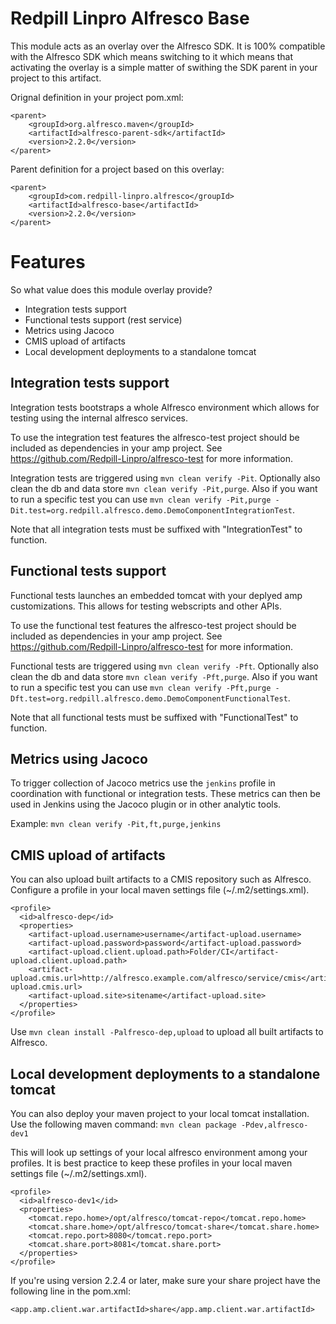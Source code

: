 Redpill Linpro Alfresco Base
=============

This module acts as an overlay over the Alfresco SDK. It is 100% compatible with the Alfresco SDK which means switching to it which means that activating the overlay is a simple matter of swithing the SDK parent in your project to this artifact.

Orignal definition in your project pom.xml:

    <parent>
        <groupId>org.alfresco.maven</groupId>
        <artifactId>alfresco-parent-sdk</artifactId>
        <version>2.2.0</version>
    </parent>

Parent definition for a project based on this overlay:

    <parent>
        <groupId>com.redpill-linpro.alfresco</groupId>
        <artifactId>alfresco-base</artifactId>
        <version>2.2.0</version>
    </parent>


# Features
So what value does this module overlay provide?


* Integration tests support
* Functional tests support (rest service) 
* Metrics using Jacoco
* CMIS upload of artifacts
* Local development deployments to a standalone tomcat

## Integration tests support
Integration tests bootstraps a whole Alfresco environment which allows for testing using the internal alfresco services.

To use the integration test features the alfresco-test project should be included as dependencies in your amp project. See https://github.com/Redpill-Linpro/alfresco-test for more information.

Integration tests are triggered using `mvn clean verify -Pit`. Optionally also clean the db and data store `mvn clean verify -Pit,purge`. Also if you want to run a specific test you can use `mvn clean verify -Pit,purge -Dit.test=org.redpill.alfresco.demo.DemoComponentIntegrationTest`. 

Note that all integration tests must be suffixed with "IntegrationTest" to function.

## Functional tests support
Functional tests launches an embedded tomcat with your deplyed amp customizations. This allows for testing webscripts and other APIs.

To use the functional test features the alfresco-test project should be included as dependencies in your amp project. See https://github.com/Redpill-Linpro/alfresco-test for more information.

Functional tests are triggered using `mvn clean verify -Pft`. Optionally also clean the db and data store `mvn clean verify -Pft,purge`. Also if you want to run a specific test you can use `mvn clean verify -Pft,purge -Dft.test=org.redpill.alfresco.demo.DemoComponentFunctionalTest`. 

Note that all functional tests must be suffixed with "FunctionalTest" to function.

## Metrics using Jacoco
To trigger collection of Jacoco metrics use the `jenkins` profile in coordination with functional or integration tests. These metrics can then be used in Jenkins using the Jacoco plugin or in other analytic tools. 

Example:
`mvn clean verify -Pit,ft,purge,jenkins`

## CMIS upload of artifacts
You can also upload built artifacts to a CMIS repository such as Alfresco. Configure a profile in your local maven settings file (~/.m2/settings.xml). 

	<profile>
      <id>alfresco-dep</id>
      <properties>
        <artifact-upload.username>username</artifact-upload.username>
        <artifact-upload.password>password</artifact-upload.password>
        <artifact-upload.client.upload.path>Folder/CI</artifact-upload.client.upload.path>
        <artifact-upload.cmis.url>http://alfresco.example.com/alfresco/service/cmis</artifact-upload.cmis.url>
        <artifact-upload.site>sitename</artifact-upload.site>
      </properties>
    </profile>
    
Use `mvn clean install -Palfresco-dep,upload` to upload all built artifacts to Alfresco.

## Local development deployments to a standalone tomcat
You can also deploy your maven project to your local tomcat installation. Use the following maven command:
`mvn clean package -Pdev,alfresco-dev1`

This will look up settings of your local alfresco environment among your profiles. It is best practice to keep these profiles in your local maven settings file (~/.m2/settings.xml).

	<profile>
      <id>alfresco-dev1</id>
      <properties>
        <tomcat.repo.home>/opt/alfresco/tomcat-repo</tomcat.repo.home>
        <tomcat.share.home>/opt/alfresco/tomcat-share</tomcat.share.home>
        <tomcat.repo.port>8080</tomcat.repo.port>
        <tomcat.share.port>8081</tomcat.share.port>
      </properties>
    </profile>

If you're using version 2.2.4 or later, make sure your share project have the
following line in the pom.xml:

	<app.amp.client.war.artifactId>share</app.amp.client.war.artifactId>
